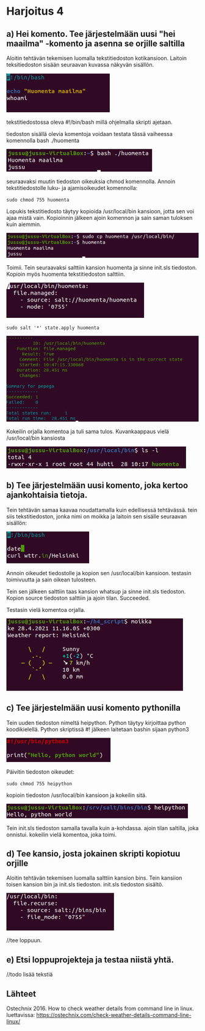 
# Harjoitus 4

## a) Hei komento. Tee järjestelmään uusi "hei maailma" -komento ja asenna se orjille saltilla

Aloitin tehtävän tekemisen luomalla tekstitiedoston kotikansioon. Laitoin teksitiedoston sisään seuraavan kuvassa näkyvän sisällön. 

![kuva1](/images/kuva1.png)

tekstitiedostossa oleva #!/bin/bash millä ohjelmalla skripti ajetaan.

tiedoston sisällä olevia komentoja voidaan testata tässä vaiheessa komennolla bash ./huomenta

![kuva2](/images/kuva2.png)

seuraavaksi muutin tiedoston oikeuksia chmod komennolla. Annoin tekstitiedostolle luku- ja ajamisoikeudet komennolla:

	sudo chmod 755 huomenta

Lopukis tekstitiedosto täytyy kopioida /usr/local/bin kansioon, jotta sen voi ajaa mistä vain. Kopioinnin jälkeen ajoin komennon ja sain saman tuloksen kuin aiemmin. 

![kuva3](/images/kuva3.png)

Toimii. Tein seuraavaksi salttiin kansion huomenta ja sinne init.sls tiedoston. Kopioin myös huomenta tekstitiedoston salttiin. 

![kuva4](/images/kuva4.png)

	sudo salt '*' state.apply huomenta

![kuva5](/images/kuva5.png)

Kokeilin orjalla komentoa ja tuli sama tulos. Kuvankaappaus vielä /usr/local/bin kansiosta

![kuva6](/images/kuva6.png)



## b) Tee järjestelmään uusi komento, joka kertoo ajankohtaisia tietoja.

Tein tehtävän samaa kaavaa noudattamalla kuin edellisessä tehtävässä. tein siis tekstitiedoston, jonka nimi on moikka ja laitoin sen sisälle seuraavan sisällön: 

![kuva7](/images/kuva7.png)

Annoin oikeudet tiedostolle ja kopion sen /usr/local/bin kansioon. testasin toimivuutta ja sain oikean tulosteen. 

Tein sen jälkeen salttiin taas kansion whatsup ja sinne init.sls tiedoston. Kopion source tiedoston salttiin ja ajoin tilan. Succeeded. 

Testasin vielä komentoa orjalla. 

![kuva8](/images/kuva8.png)

## c) Tee järjestelmään uusi komento pythonilla

Tein uuden tiedoston nimeltä heipython. Python täytyy kirjoittaa python koodikielellä. Python skriptissä #! jälkeen laitetaan bashin sijaan python3

![kuva9](/images/kuva9.png)

Päivitin tiedoston oikeudet:

	sudo chmod 755 heipython

kopioin tiedoston /usr/local/bin kansioon ja kokeilin sitä. 

![kuva10](/images/kuva10.png)

Tein init.sls tiedoston samalla tavalla kuin a-kohdassa. ajoin tilan saltilla, joka onnistui. kokeilin vielä komentoa, joka toimi.

## d) Tee kansio, josta jokainen skripti kopiotuu orjille

Aloitin tehtävän tekemisen luomalla salttiin kansion bins. Tein kansiion toisen kansion bin ja init.sls tiedoston. init.sls tiedoston sisältö. 

![kuva11](/images/kuva11.png)

//tee loppuun. 

## e) Etsi loppuprojekteja ja testaa niistä yhtä.

//todo lisää tekstiä

## Lähteet

Ostechnix 2016. How to check weather details from command line in linux. luettavissa: https://ostechnix.com/check-weather-details-command-line-linux/

